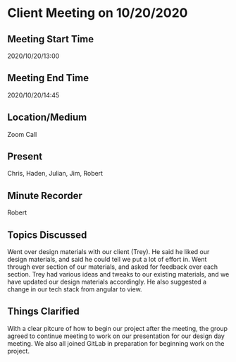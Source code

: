 # Client Meeting on 10/20/2020

## Meeting Start Time

2020/10/20/13:00

## Meeting End Time

2020/10/20/14:45

## Location/Medium

Zoom Call

## Present

Chris, Haden, Julian, Jim, Robert

## Minute Recorder

Robert

## Topics Discussed

Went over design materials with our client (Trey). He said he liked our design materials, and said he could tell we put a lot of effort in. Went through ever section of our materials, and asked for feedback over each section. Trey had various ideas and tweaks to our existing materials, and we have updated our design materials accordingly. He also suggested a change in our tech stack from angular to view.

## Things Clarified

With a clear pitcure of how to begin our project after the meeting, the group agreed to continue meeting to work on our presentation for our design day meeting. We also all joined GitLab in preparation for beginning work on the project.

